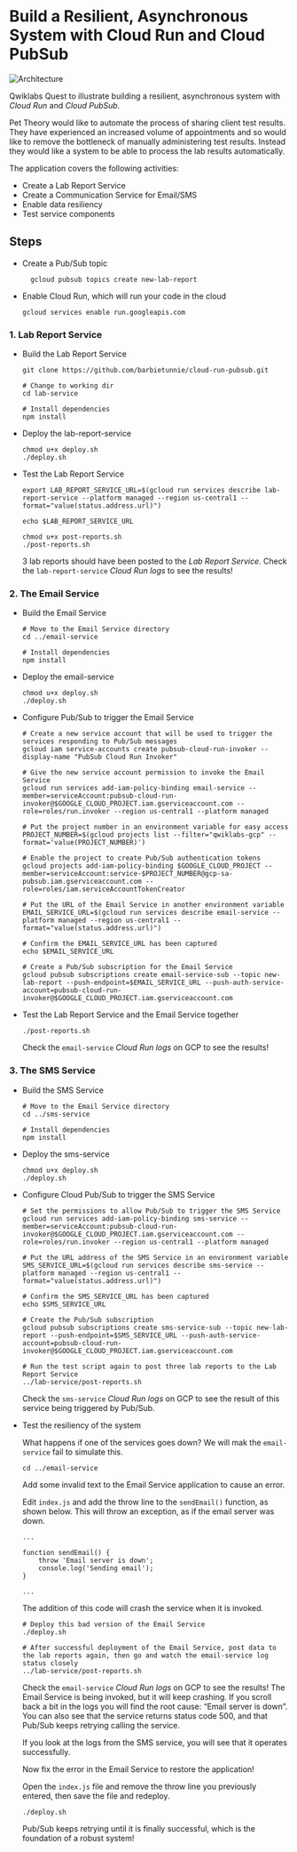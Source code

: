 # Build a Resilient, Asynchronous System with Cloud Run and Cloud PubSub

![Architecture](architecture.png)

Qwiklabs Quest to illustrate building a resilient, asynchronous system with _Cloud Run_ and _Cloud PubSub_.

Pet Theory would like to automate the process of sharing client test results. They have experienced an increased volume of appointments and so would like to remove the bottleneck of manually administering test results. Instead they would like a system to be able to process the lab results automatically.

The application covers the following activities:

* Create a Lab Report Service
* Create a Communication Service for Email/SMS
* Enable data resiliency
* Test service components

## Steps

- Create a Pub/Sub topic
  
  ```shell script
    gcloud pubsub topics create new-lab-report
  ```

- Enable Cloud Run, which will run your code in the cloud

    ```shell script
    gcloud services enable run.googleapis.com
    ```

### 1. Lab Report Service

- Build the Lab Report Service

    ```shell script
    git clone https://github.com/barbietunnie/cloud-run-pubsub.git

    # Change to working dir
    cd lab-service

    # Install dependencies
    npm install
    ```

- Deploy the lab-report-service

    ```shell script
    chmod u+x deploy.sh
    ./deploy.sh
    ```

- Test the Lab Report Service

    ```shell script
    export LAB_REPORT_SERVICE_URL=$(gcloud run services describe lab-report-service --platform managed --region us-central1 --format="value(status.address.url)")

    echo $LAB_REPORT_SERVICE_URL

    chmod u+x post-reports.sh
    ./post-reports.sh
    ```

    3 lab reports should have been posted to the _Lab Report Service_. Check the `lab-report-service` _Cloud Run logs_ to see the results!


### 2. The Email Service

- Build the Email Service

    ```shell script
    # Move to the Email Service directory
    cd ../email-service

    # Install dependencies
    npm install
    ```

- Deploy the email-service

    ```shell script
    chmod u+x deploy.sh
    ./deploy.sh
    ```

- Configure Pub/Sub to trigger the Email Service

    ```shell script
    # Create a new service account that will be used to trigger the services responding to Pub/Sub messages
    gcloud iam service-accounts create pubsub-cloud-run-invoker --display-name "PubSub Cloud Run Invoker"

    # Give the new service account permission to invoke the Email Service
    gcloud run services add-iam-policy-binding email-service --member=serviceAccount:pubsub-cloud-run-invoker@$GOOGLE_CLOUD_PROJECT.iam.gserviceaccount.com --role=roles/run.invoker --region us-central1 --platform managed

    # Put the project number in an environment variable for easy access
    PROJECT_NUMBER=$(gcloud projects list --filter="qwiklabs-gcp" --format='value(PROJECT_NUMBER)')

    # Enable the project to create Pub/Sub authentication tokens
    gcloud projects add-iam-policy-binding $GOOGLE_CLOUD_PROJECT --member=serviceAccount:service-$PROJECT_NUMBER@gcp-sa-pubsub.iam.gserviceaccount.com --role=roles/iam.serviceAccountTokenCreator

    # Put the URL of the Email Service in another environment variable
    EMAIL_SERVICE_URL=$(gcloud run services describe email-service --platform managed --region us-central1 --format="value(status.address.url)")

    # Confirm the EMAIL_SERVICE_URL has been captured
    echo $EMAIL_SERVICE_URL

    # Create a Pub/Sub subscription for the Email Service
    gcloud pubsub subscriptions create email-service-sub --topic new-lab-report --push-endpoint=$EMAIL_SERVICE_URL --push-auth-service-account=pubsub-cloud-run-invoker@$GOOGLE_CLOUD_PROJECT.iam.gserviceaccount.com

    ```

- Test the Lab Report Service and the Email Service together

    ```shell script
    ./post-reports.sh
    ```

    Check the `email-service` _Cloud Run logs_ on GCP to see the results!


### 3. The SMS Service

- Build the SMS Service

    ```shell script
    # Move to the Email Service directory
    cd ../sms-service

    # Install dependencies
    npm install
    ```

- Deploy the sms-service

    ```shell script
    chmod u+x deploy.sh
    ./deploy.sh
    ```

- Configure Cloud Pub/Sub to trigger the SMS Service

    ```shell script
    # Set the permissions to allow Pub/Sub to trigger the SMS Service
    gcloud run services add-iam-policy-binding sms-service --member=serviceAccount:pubsub-cloud-run-invoker@$GOOGLE_CLOUD_PROJECT.iam.gserviceaccount.com --role=roles/run.invoker --region us-central1 --platform managed

    # Put the URL address of the SMS Service in an environment variable
    SMS_SERVICE_URL=$(gcloud run services describe sms-service --platform managed --region us-central1 --format="value(status.address.url)")

    # Confirm the SMS_SERVICE_URL has been captured
    echo $SMS_SERVICE_URL

    # Create the Pub/Sub subscription
    gcloud pubsub subscriptions create sms-service-sub --topic new-lab-report --push-endpoint=$SMS_SERVICE_URL --push-auth-service-account=pubsub-cloud-run-invoker@$GOOGLE_CLOUD_PROJECT.iam.gserviceaccount.com

    # Run the test script again to post three lab reports to the Lab Report Service
    ../lab-service/post-reports.sh
    ```

    Check the `sms-service` _Cloud Run logs_ on GCP to see the result of this service being triggered by Pub/Sub.

- Test the resiliency of the system

    What happens if one of the services goes down? We will mak the `email-service` fail to simulate this.

    ```shell script
    cd ../email-service
    ```

    Add some invalid text to the Email Service application to cause an error.
    
    Edit `index.js` and add the throw line to the `sendEmail()` function, as shown below. This will throw an exception, as if the email server was down.

    ```shell script
    ...

    function sendEmail() {
        throw 'Email server is down';
        console.log('Sending email');
    }

    ...
    ```

    The addition of this code will crash the service when it is invoked.

    ```shell script
    # Deploy this bad version of the Email Service
    ./deploy.sh

    # After successful deployment of the Email Service, post data to the lab reports again, then go and watch the email-service log status closely
    ../lab-service/post-reports.sh
    ```
    
    Check the `email-service` _Cloud Run logs_ on GCP to see the results! The Email Service is being invoked, but it will keep crashing. If you scroll back a bit in the logs you will find the root cause: “Email server is down”. You can also see that the service returns status code 500, and that Pub/Sub keeps retrying calling the service.

    If you look at the logs from the SMS service, you will see that it operates successfully.

    Now fix the error in the Email Service to restore the application!

    Open the `index.js` file and remove the throw line you previously entered, then save the file and redeploy.

    ```shell script
    ./deploy.sh
    ```

    Pub/Sub keeps retrying until it is finally successful, which is the foundation of a robust system!